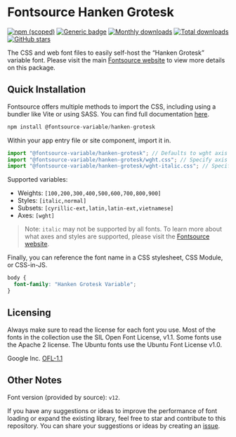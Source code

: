# Fontsource Hanken Grotesk

[![npm (scoped)](https://img.shields.io/npm/v/@fontsource-variable/hanken-grotesk?color=brightgreen)](https://www.npmjs.com/package/@fontsource-variable/hanken-grotesk) [![Generic badge](https://img.shields.io/badge/fontsource-passing-brightgreen)](https://github.com/fontsource/fontsource) [![Monthly downloads](https://badgen.net/npm/dm/@fontsource-variable/hanken-grotesk)](https://github.com/fontsource/fontsource) [![Total downloads](https://badgen.net/npm/dt/@fontsource-variable/hanken-grotesk)](https://github.com/fontsource/fontsource) [![GitHub stars](https://img.shields.io/github/stars/fontsource/fontsource.svg?style=social&label=Star)](https://github.com/fontsource/fontsource/stargazers)

The CSS and web font files to easily self-host the “Hanken Grotesk” variable font. Please visit the main [Fontsource website](https://fontsource.org/fonts/hanken-grotesk) to view more details on this package.

## Quick Installation

Fontsource offers multiple methods to import the CSS, including using a bundler like Vite or using SASS. You can find full documentation [here](https://fontsource.org/docs/getting-started/introduction).

```javascript
npm install @fontsource-variable/hanken-grotesk
```

Within your app entry file or site component, import it in.

```javascript
import "@fontsource-variable/hanken-grotesk"; // Defaults to wght axis
import "@fontsource-variable/hanken-grotesk/wght.css"; // Specify axis
import "@fontsource-variable/hanken-grotesk/wght-italic.css"; // Specify axis and style
```

Supported variables:
- Weights: `[100,200,300,400,500,600,700,800,900]`
- Styles: `[italic,normal]`
- Subsets: `[cyrillic-ext,latin,latin-ext,vietnamese]`
- Axes: `[wght]`

> Note: `italic` may not be supported by all fonts. To learn more about what axes and styles are supported, please visit the [Fontsource website](https://fontsource.org/fonts/hanken-grotesk).

Finally, you can reference the font name in a CSS stylesheet, CSS Module, or CSS-in-JS.

```css
body {
  font-family: "Hanken Grotesk Variable";
}
```

## Licensing
Always make sure to read the license for each font you use. Most of the fonts in the collection use the SIL Open Font License, v1.1. Some fonts use the Apache 2 license. The Ubuntu fonts use the Ubuntu Font License v1.0.

Google Inc.
[OFL-1.1](http://scripts.sil.org/OFL)

## Other Notes
Font version (provided by source): `v12`.

If you have any suggestions or ideas to improve the performance of font loading or expand the existing library, feel free to star and contribute to this repository. You can share your suggestions or ideas by creating an [issue](https://github.com/fontsource/fontsource/issues).